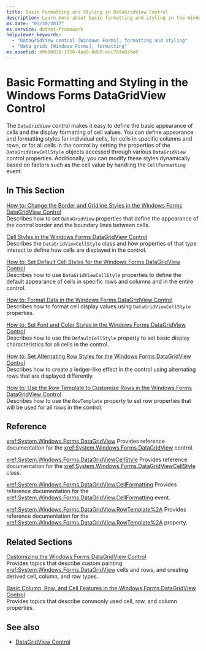 ```yaml
---
title: Basic Formatting and Styling in DataGridView Control
description: Learn more about basic formatting and styling in the Windows Forms DataGridView Control, which defines the basic appearance of cells.
ms.date: "03/30/2017"
ms.service: dotnet-framework
helpviewer_keywords: 
  - "DataGridView control [Windows Forms], formatting and styling"
  - "data grids [Windows Forms], formatting"
ms.assetid: b9b90836-1f56-4aa9-8db8-edc78fe830e8
---
```

# Basic Formatting and Styling in the Windows Forms DataGridView Control

The `DataGridView` control makes it easy to define the basic appearance of cells and the display formatting of cell values. You can define appearance and formatting styles for individual cells, for cells in specific columns and rows, or for all cells in the control by setting the properties of the `DataGridViewCellStyle` objects accessed through various `DataGridView` control properties. Additionally, you can modify these styles dynamically based on factors such as the cell value by handling the `CellFormatting` event.

## In This Section

[How to: Change the Border and Gridline Styles in the Windows Forms DataGridView Control](change-the-border-and-gridline-styles-in-the-datagrid.md)\
Describes how to set `DataGridView` properties that define the appearance of the control border and the boundary lines between cells.

[Cell Styles in the Windows Forms DataGridView Control](cell-styles-in-the-windows-forms-datagridview-control.md)\
Describes the `DataGridViewCellStyle` class and how properties of that type interact to define how cells are displayed in the control.

[How to: Set Default Cell Styles for the Windows Forms DataGridView Control](how-to-set-default-cell-styles-for-the-windows-forms-datagridview-control.md)\
Describes how to use `DataGridViewCellStyle` properties to define the default appearance of cells in specific rows and columns and in the entire control.

[How to: Format Data in the Windows Forms DataGridView Control](how-to-format-data-in-the-windows-forms-datagridview-control.md)\
Describes how to format cell display values using `DataGridViewCellStyle` properties.

[How to: Set Font and Color Styles in the Windows Forms DataGridView Control](how-to-set-font-and-color-styles-in-the-windows-forms-datagridview-control.md)\
Describes how to use the `DefaultCellStyle` property to set basic display characteristics for all cells in the control.

[How to: Set Alternating Row Styles for the Windows Forms DataGridView Control](how-to-set-alternating-row-styles-for-the-windows-forms-datagridview-control.md)\
Describes how to create a ledger-like effect in the control using alternating rows that are displayed differently.

[How to: Use the Row Template to Customize Rows in the Windows Forms DataGridView Control](use-the-row-template-to-customize-rows-in-the-datagrid.md)\
Describes how to use the `RowTemplate` property to set row properties that will be used for all rows in the control.

## Reference

<xref:System.Windows.Forms.DataGridView>
Provides reference documentation for the <xref:System.Windows.Forms.DataGridView> control.

<xref:System.Windows.Forms.DataGridViewCellStyle>
Provides reference documentation for the <xref:System.Windows.Forms.DataGridViewCellStyle> class.

<xref:System.Windows.Forms.DataGridView.CellFormatting>
Provides reference documentation for the <xref:System.Windows.Forms.DataGridView.CellFormatting> event.

<xref:System.Windows.Forms.DataGridView.RowTemplate%2A>
Provides reference documentation for the <xref:System.Windows.Forms.DataGridView.RowTemplate%2A> property.

## Related Sections

[Customizing the Windows Forms DataGridView Control](customizing-the-windows-forms-datagridview-control.md)\
Provides topics that describe custom painting <xref:System.Windows.Forms.DataGridView> cells and rows, and creating derived cell, column, and row types.

[Basic Column, Row, and Cell Features in the Windows Forms DataGridView Control](basic-column-row-and-cell-features-wf-datagridview-control.md)\
Provides topics that describe commonly used cell, row, and column properties.

## See also

- [DataGridView Control](datagridview-control-windows-forms.md)
